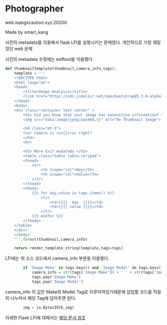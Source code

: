 # Photographer

web.isangxcaution.xyz:20200


Made by smart_kang

사진의 metadata를 이용해서 flask LFI를 실행시키는 문제였다.
개인적으로 가장 재밌었던 web 문제

사진의 metadata 수정에는 exiftool을 이용했다.

```python
def thumbnailTemplate(thumbnail,camera_info,tags):
    template = '''
    <!DOCTYPE html>
    <html lang="en">
    <head>
        <title>Image Analysis</title>
        <link href="https://cdn.jsdelivr.net/npm/bootstrap@5.3.0-alpha1/dist/css/bootstrap.min.css" rel="stylesheet" integrity="sha384-GLhlTQ8iRABdZLl6O3oVMWSktQOp6b7In1Zl3/Jr59b6EGGoI1aFkw7cmDA6j6gD" crossorigin="anonymous">
    </head>
    <body>
    <div class="container text-center" >
        <h1> Did you know that your image has senesitive information? </h1>
        <img src="data:image/jpeg;base64,{}" alt="No Thumbnail Image">

        <h4 class="mt-3">
        Your Camera is <u>{}</u> right?
        </h4>
        <hr>

        <h3> More Exif medatada </h3>
        <table class="table table-striped">
        <thead>
            <tr>
                <th scope="col">Key</th>
                <th scope="col">Value</th>
            </tr>
        </thead>
        <tbody>
            {{% for key,value in tags.items() %}}
                <tr>
                    <td>{{{{  key  }}}}</td>
                    <td>{{{{ value }}}}</td>
                </tr>
            {{% endfor %}}
        </tbody>
    </table>
    </div>
    </body>
    '''.format(thumbnail,camera_info)

    return render_template_string(template,tags=tags)
```
LFI에는 위 소스 코드에서 camera_info 부분을 이용했다.
```python
        if 'Image Make' in tags.keys() and 'Image Model' in tags.keys():
            camera_info = str(tags['Image Make']) + ' ' + str(tags['Image Model'])
            tags.pop('Image Make')
            tags.pop('Image Model')
```
camera_info 의 값은 Make와 Model Tag로 이루어져있기때문에 삽입할 코드를 적절히 나누어서 해당 Tag에 담아주면 된다. <br>
```python
        img = io.BytesIO(b_img)
```

자세한 Flask LFI에 대해서는 [해당 문서 참조](https://payatu.com/blog/understanding-ssti/)
